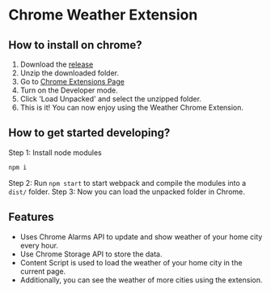 # Chrome Weather Extension

## How to install on chrome?

1. Download the [release](https://github.com/madebyaman/chrome-weather-extension/releases/tag/publish)
2. Unzip the downloaded folder.
3. Go to [Chrome Extensions Page](chrome://extensions/)
4. Turn on the Developer mode.
5. Click 'Load Unpacked' and select the unzipped folder.
6. This is it! You can now enjoy using the Weather Chrome Extension.

## How to get started developing?

Step 1: Install node modules

```sh
npm i
```

Step 2: Run `npm start` to start webpack and compile the modules into a `dist/` folder.
Step 3: Now you can load the unpacked folder in Chrome.

## Features

- Uses Chrome Alarms API to update and show weather of your home city every hour.
- Use Chrome Storage API to store the data.
- Content Script is used to load the weather of your home city in the current page.
- Additionally, you can see the weather of more cities using the extension.
